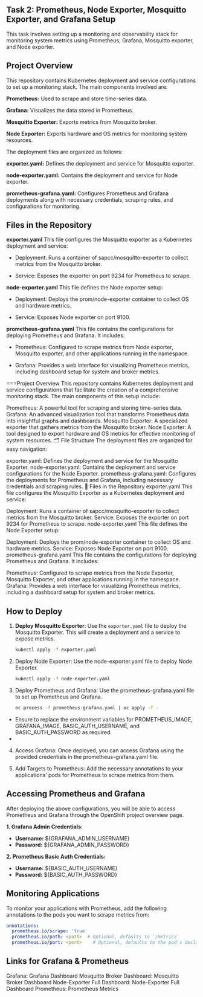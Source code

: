 ## Task 2: Prometheus, Node Exporter, Mosquitto Exporter, and Grafana Setup
This task involves setting up a monitoring and observability stack for monitoring system metrics using Prometheus, Grafana, Mosquitto exporter, and Node exporter.

## Project Overview
This repository contains Kubernetes deployment and service configurations to set up a monitoring stack. The main components involved are:

**Prometheus:** Used to scrape and store time-series data.

**Grafana:** Visualizes the data stored in Prometheus.

**Mosquitto Exporter:** Exports metrics from Mosquitto broker.

**Node Exporter:** Exports hardware and OS metrics for monitoring system resources.

The deployment files are organized as follows:


**exporter.yaml:** Defines the deployment and service for Mosquitto exporter.

**node-exporter.yaml:** Contains the deployment and service for Node exporter.

**prometheus-grafana.yaml:** Configures Prometheus and Grafana deployments along with necessary credentials, scraping rules, and configurations for monitoring.


## Files in the Repository
**exporter.yaml**
This file configures the Mosquitto exporter as a Kubernetes deployment and service:

- Deployment: Runs a container of sapcc/mosquitto-exporter to collect metrics from the Mosquitto broker.
  
- Service: Exposes the exporter on port 9234 for Prometheus to scrape.
  
**node-exporter.yaml**
This file defines the Node exporter setup:

- Deployment: Deploys the prom/node-exporter container to collect OS and hardware metrics.
  
- Service: Exposes Node exporter on port 9100.
  
**prometheus-grafana.yaml**
This file contains the configurations for deploying Prometheus and Grafana. It includes:

- Prometheus: Configured to scrape metrics from Node exporter, Mosquitto exporter, and other applications running in the namespace.
  
- Grafana: Provides a web interface for visualizing Prometheus metrics, including dashboard setup for system and broker metrics.


===Project Overview
This repository contains Kubernetes deployment and service configurations that facilitate the creation of a comprehensive monitoring stack. The main components of this setup include:

Prometheus: A powerful tool for scraping and storing time-series data.
Grafana: An advanced visualization tool that transforms Prometheus data into insightful graphs and dashboards.
Mosquitto Exporter: A specialized exporter that gathers metrics from the Mosquitto broker.
Node Exporter: A tool designed to export hardware and OS metrics for effective monitoring of system resources.
🗂️ File Structure
The deployment files are organized for easy navigation:

exporter.yaml:
Defines the deployment and service for the Mosquitto Exporter.
node-exporter.yaml:
Contains the deployment and service configurations for the Node Exporter.
prometheus-grafana.yaml:
Configures the deployments for Prometheus and Grafana, including necessary credentials and scraping rules.
📁 Files in the Repository
exporter.yaml
This file configures the Mosquitto Exporter as a Kubernetes deployment and service:

Deployment: Runs a container of sapcc/mosquitto-exporter to collect metrics from the Mosquitto broker.
Service: Exposes the exporter on port 9234 for Prometheus to scrape.
node-exporter.yaml
This file defines the Node Exporter setup:

Deployment: Deploys the prom/node-exporter container to collect OS and hardware metrics.
Service: Exposes Node Exporter on port 9100.
prometheus-grafana.yaml
This file contains the configurations for deploying Prometheus and Grafana. It includes:

Prometheus: Configured to scrape metrics from the Node Exporter, Mosquitto Exporter, and other applications running in the namespace.
Grafana: Provides a web interface for visualizing Prometheus metrics, including a dashboard setup for system and broker metrics.


## How to Deploy
1. **Deploy Mosquitto Exporter**:
   Use the `exporter.yaml` file to deploy the Mosquitto Exporter. This will create a deployment and a service to expose metrics.

   ```bash
   kubectl apply -f exporter.yaml
   ```
   
2. Deploy Node Exporter: Use the node-exporter.yaml file to deploy Node Exporter.
   ```bash
   kubectl apply -f node-exporter.yaml
   ```

3. Deploy Prometheus and Grafana: Use the prometheus-grafana.yaml file to set up Prometheus and Grafana.
   ```bash
   oc process -f prometheus-grafana.yaml | oc apply -f -
   ```
- Ensure to replace the environment variables for PROMETHEUS_IMAGE, GRAFANA_IMAGE, BASIC_AUTH_USERNAME, and BASIC_AUTH_PASSWORD as required.
- 
4. Access Grafana: Once deployed, you can access Grafana using the provided credentials in the prometheus-grafana.yaml file.

5. Add Targets to Prometheus: Add the necessary annotations to your applications’ pods for Prometheus to scrape metrics from them.

## Accessing Prometheus and Grafana
After deploying the above configurations, you will be able to access Prometheus and Grafana through the OpenShift project overview page.

**1. Grafana Admin Credentials:**

- **Username:** ${GRAFANA_ADMIN_USERNAME}
- **Password:** ${GRAFANA_ADMIN_PASSWORD}

**2. Prometheus Basic Auth Credentials:**

- **Username:** ${BASIC_AUTH_USERNAME}
- **Password:** ${BASIC_AUTH_PASSWORD}

## Monitoring Applications
To monitor your applications with Prometheus, add the following annotations to the pods you want to scrape metrics from:
```yaml
annotations:
  prometheus.io/scrape: 'true'
  prometheus.io/path: <path>  # Optional, defaults to '/metrics'
  prometheus.io/port: <port>    # Optional, defaults to the pod's declared port
```
## Links for Grafana & Prometheus
Grafana: Grafana Dashboard
Mosquitto Broker Dashboard: Mosquitto Broker Dashboard
Node-Exporter Full Dashboard: Node-Exporter Full Dashboard
Prometheus: Prometheus Metrics

